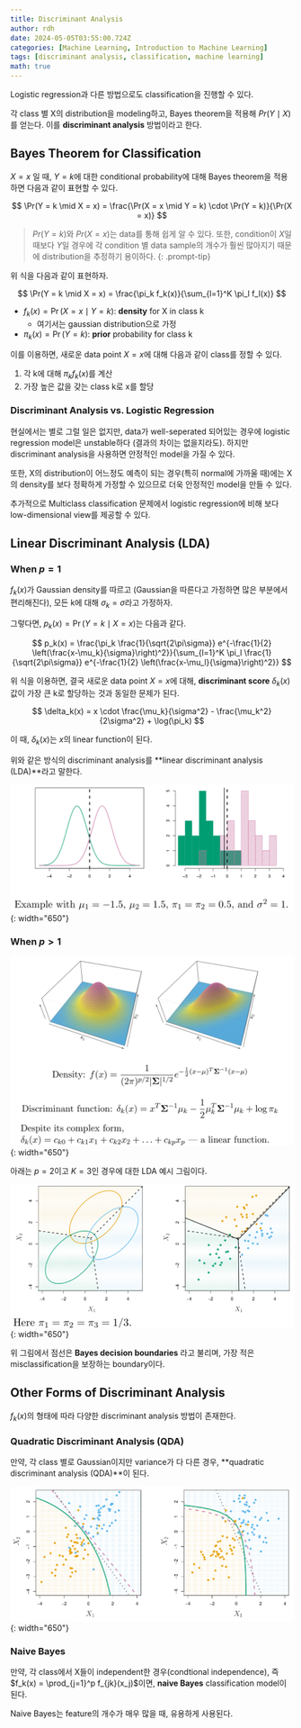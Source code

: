 ```yaml
---
title: Discriminant Analysis
author: rdh
date: 2024-05-05T03:55:00.724Z
categories: [Machine Learning, Introduction to Machine Learning]
tags: [discriminant analysis, classification, machine learning]
math: true
---
```


Logistic regression과 다른 방법으로도 classification을 진행할 수 있다.

각 class 별 X의 distribution을 modeling하고, Bayes theorem을 적용해 $Pr(Y\mid X)$를 얻는다. 이를 **discriminant analysis** 방법이라고 한다.

## Bayes Theorem for Classification
$X=x$ 일 때, $Y=k$에 대한 conditional probability에 대해 Bayes theorem을 적용하면 다음과 같이 표현할 수 있다.

$$
\Pr(Y = k \mid X = x) = \frac{\Pr(X = x \mid Y = k) \cdot \Pr(Y = k)}{\Pr(X = x)}
$$

> $Pr(Y = k)$와 $Pr(X = x)$는 data를 통해 쉽게 알 수 있다. 또한, condition이 $X$일 때보다 $Y$일 경우에 각 condition 별 data sample의 개수가 훨씬 많아지기 때문에 distribution을 추정하기 용이하다.
{: .prompt-tip}

위 식을 다음과 같이 표현하자.

$$
\Pr(Y = k \mid X = x) = \frac{\pi_k f_k(x)}{\sum_{l=1}^K \pi_l f_l(x)}
$$

* $f_k(x) = \Pr(X = x \mid Y = k)$: **density** for X in class k
  * 여기서는 gaussian distribution으로 가정
* $\pi_k(x) = \Pr(Y = k)$: **prior** probability for class k

이를 이용하면, 새로운 data point $X=x$에 대해 다음과 같이 class를 정할 수 있다.

1. 각 k에 대해 $\pi_k f_k(x)$를 계산
2. 가장 높은 값을 갖는 class k로 x를 할당

### Discriminant Analysis vs. Logistic Regression
현실에서는 별로 그럴 일은 없지만, data가 well-seperated 되어있는 경우에 logistic regression model은 unstable하다 (결과의 차이는 없을지라도). 하지만 discriminant analysis을 사용하면 안정적인 model을 가질 수 있다.

또한, X의 distribution이 어느정도 예측이 되는 경우(특히 normal에 가까울 때)에는 X의 density를 보다 정확하게 가정할 수 있으므로 더욱 안정적인 model을 만들 수 있다.

추가적으로 Multiclass classification 문제에서 logistic regression에 비해 보다 low-dimensional view를 제공할 수 있다.

## Linear Discriminant Analysis (LDA)
### When $p=1$
$f_k(x)$가 Gaussian density를 따르고 (Gaussian을 따른다고 가정하면 많은 부분에서 편리해진다), 모든 k에 대해 $\sigma_k=\sigma$라고 가정하자. 

그렇다면, $p_k(x)=\Pr(Y = k \mid X = x)$는 다음과 같다.

$$
p_k(x) = \frac{\pi_k \frac{1}{\sqrt{2\pi\sigma}} e^{-\frac{1}{2} \left(\frac{x-\mu_k}{\sigma}\right)^2}}{\sum_{l=1}^K \pi_l \frac{1}{\sqrt{2\pi\sigma}} e^{-\frac{1}{2} \left(\frac{x-\mu_l}{\sigma}\right)^2}}
$$

위 식을 이용하면, 결국 새로운 data point $X=x$에 대해, **discriminant score** $\delta_k(x)$ 값이 가장 큰 k로 할당하는 것과 동일한 문제가 된다.

$$
\delta_k(x) = x \cdot \frac{\mu_k}{\sigma^2} - \frac{\mu_k^2}{2\sigma^2} + \log(\pi_k)
$$

이 때, $\delta_k(x)$는 $x$의 linear function이 된다.

위와 같은 방식의 discriminant analysis를 **linear discriminant analysis (LDA)**라고 말한다.

![](/assets/img/discriminant-analysis-01.png){: width="650"}

### When $p>1$

![](/assets/img/discriminant-analysis-02.png){: width="650"}

아래는 $p=2$이고 $K=3$인 경우에 대한 LDA 예시 그림이다.

![](/assets/img/discriminant-analysis-03.png){: width="650"}

위 그림에서 점선은 **Bayes decision boundaries** 라고 불리며, 가장 적은 misclassification을 보장하는 boundary이다.

## Other Forms of Discriminant Analysis
$f_k(x)$의 형태에 따라 다양한 discriminant analysis 방법이 존재한다.

### Quadratic Discriminant Analysis (QDA)
만약, 각 class 별로 Gaussian이지만 variance가 다 다른 경우, **quadratic discriminant analysis (QDA)**이 된다.

![](/assets/img/discriminant-analysis-04.png){: width="650"}

### Naive Bayes
만약, 각 class에서 X들이 independent한 경우(condtional independence), 즉 $f_k(x) = \prod_{j=1}^p f_{jk}(x_j)$이면, **naive Bayes** classification model이 된다.

Naive Bayes는 feature의 개수가 매우 많을 때, 유용하게 사용된다.


